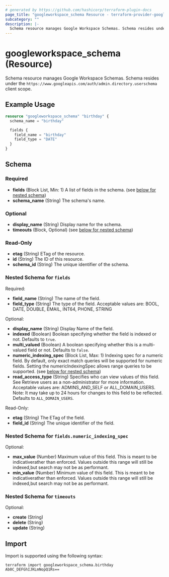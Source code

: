 ```yaml
---
# generated by https://github.com/hashicorp/terraform-plugin-docs
page_title: "googleworkspace_schema Resource - terraform-provider-googleworkspace"
subcategory: ""
description: |-
  Schema resource manages Google Workspace Schemas. Schema resides under the https://www.googleapis.com/auth/admin.directory.userschema client scope.
---
```


# googleworkspace_schema (Resource)

Schema resource manages Google Workspace Schemas. Schema resides under the `https://www.googleapis.com/auth/admin.directory.userschema` client scope.

## Example Usage

```terraform
resource "googleworkspace_schema" "birthday" {
  schema_name = "birthday"

  fields {
    field_name = "birthday"
    field_type = "DATE"
  }
}
```

<!-- schema generated by tfplugindocs -->
## Schema

### Required

- **fields** (Block List, Min: 1) A list of fields in the schema. (see [below for nested schema](#nestedblock--fields))
- **schema_name** (String) The schema's name.

### Optional

- **display_name** (String) Display name for the schema.
- **timeouts** (Block, Optional) (see [below for nested schema](#nestedblock--timeouts))

### Read-Only

- **etag** (String) ETag of the resource.
- **id** (String) The ID of this resource.
- **schema_id** (String) The unique identifier of the schema.

<a id="nestedblock--fields"></a>
### Nested Schema for `fields`

Required:

- **field_name** (String) The name of the field.
- **field_type** (String) The type of the field. Acceptable values are: BOOL, DATE, DOUBLE, EMAIL, INT64, PHONE, STRING

Optional:

- **display_name** (String) Display Name of the field.
- **indexed** (Boolean) Boolean specifying whether the field is indexed or not. Defaults to `true`.
- **multi_valued** (Boolean) A boolean specifying whether this is a multi-valued field or not. Defaults to `false`.
- **numeric_indexing_spec** (Block List, Max: 1) Indexing spec for a numeric field. By default, only exact match queries will be supported for numeric fields. Setting the numericIndexingSpec allows range queries to be supported. (see [below for nested schema](#nestedblock--fields--numeric_indexing_spec))
- **read_access_type** (String) Specifies who can view values of this field. See Retrieve users as a non-administrator for more information. Acceptable values are: ADMINS_AND_SELF or ALL_DOMAIN_USERS. Note: It may take up to 24 hours for changes to this field to be reflected. Defaults to `ALL_DOMAIN_USERS`.

Read-Only:

- **etag** (String) The ETag of the field.
- **field_id** (String) The unique identifier of the field.

<a id="nestedblock--fields--numeric_indexing_spec"></a>
### Nested Schema for `fields.numeric_indexing_spec`

Optional:

- **max_value** (Number) Maximum value of this field. This is meant to be indicativerather than enforced. Values outside this range will still be indexed,but search may not be as performant.
- **min_value** (Number) Minimum value of this field. This is meant to be indicativerather than enforced. Values outside this range will still be indexed,but search may not be as performant.



<a id="nestedblock--timeouts"></a>
### Nested Schema for `timeouts`

Optional:

- **create** (String)
- **delete** (String)
- **update** (String)

## Import

Import is supported using the following syntax:

```shell
terraform import googleworkspace_schema.birthday Ab0C_DEFGhIJKLmNopQ1Rs==
```
